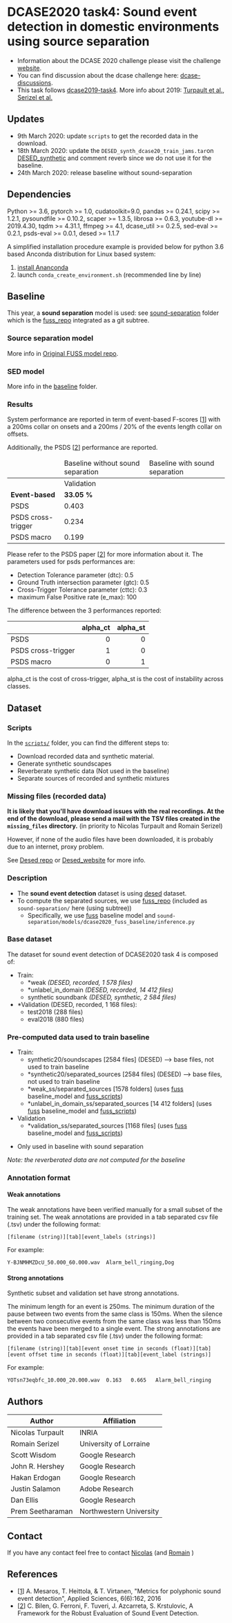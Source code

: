 # DCASE2020 task4: Sound event detection in domestic environments using source separation

- Information about the DCASE 2020 challenge please visit the challenge [website].
- You can find discussion about the dcase challenge here: [dcase-discussions]. 
- This task follows [dcase2019-task4]. More info about 2019: 
[Turpault et al.][paper2019-description], [Serizel et al.][paper2019-eval] 

## Updates
- 9th March 2020: update `scripts` to get the recorded data in the download.
- 18th March 2020: update the `DESED_synth_dcase20_train_jams.tar`on [DESED_synthetic][synthetic_dataset] 
and comment reverb since we do not use it for the baseline.
- 24th March 2020: release baseline without sound-separation

## Dependencies

Python >= 3.6, pytorch >= 1.0, cudatoolkit=9.0, pandas >= 0.24.1, scipy >= 1.2.1, pysoundfile >= 0.10.2,
scaper >= 1.3.5, librosa >= 0.6.3, youtube-dl >= 2019.4.30, tqdm >= 4.31.1, ffmpeg >= 4.1, 
dcase_util >= 0.2.5, sed-eval >= 0.2.1, psds-eval >= 0.0.1, desed >= 1.1.7

A simplified installation procedure example is provided below for python 3.6 based Anconda distribution for Linux based system:
1. [install Ananconda][anaconda_download]
2. launch `conda_create_environment.sh` (recommended line by line)

## Baseline

This year, a **sound separation** model is used: see [sound-separation] folder which is the [fuss_repo] integrated as a 
git subtree.

### Source separation model

More info in [Original FUSS model repo][fuss-repo-model].



### SED model

More info in the [baseline] folder.

### Results

System performance are reported in term of event-based F-scores [[1]] 
with a 200ms collar on onsets and a 200ms / 20% of the events length collar on offsets. 

Additionally, the PSDS [[2]] performance are reported. 

<table class="table table-striped">
 <thead>
 <tr>
 <td></td>
 <td colspan="1">Baseline without sound separation</td>
  <td colspan="1">Baseline with sound separation</td>
 </tr>
 </thead>
 <tbody>
 <tr>
 <td></td>
 <td> Validation </td>
 </tr>
 <tr>
 <td><strong>Event-based</strong></td>
 <td><strong> 33.05 %</strong></td>
 </tr>
 <tr>
 <td>PSDS </td>
 <td> 0.403 </td>
 </tr>
 <tr>
 <td>PSDS cross-trigger</td>
 <td> 0.234 </td>
 </tr>
 <tr>
 <td>PSDS macro</td>
 <td> 0.199 </td>
 </tr>
 </tbody>
 </table>

Please refer to the PSDS paper [[2]] for more information about it.
The parameters used for psds performances are:
- Detection Tolerance parameter (dtc): 0.5
- Ground Truth intersection parameter (gtc): 0.5
- Cross-Trigger Tolerance parameter (cttc): 0.3
- maximum False Positive rate (e_max): 100

The difference between the 3 performances reported:

|                       | alpha_ct  | alpha_st  |
|-----------------------|----------:|----------:|
| PSDS                  | 0         | 0         |
| PSDS cross-trigger    | 1         | 0         |
| PSDS macro            | 0         | 1         |

alpha_ct is the cost of cross-trigger, alpha_st is the cost of instability across classes.

## Dataset

### Scripts

In the [`scripts/`](scripts) folder, you can find the different steps to:
- Download recorded data and synthetic material.
- Generate synthetic soundscapes
- Reverberate synthetic data (Not used in the baseline)
- Separate sources of recorded and synthetic mixtures 

### Missing files (recorded data)
**It is likely that you'll have download issues with the real recordings.
At the end of the download, please send a mail with the TSV files
created in the `missing_files` directory.** (in priority to Nicolas Turpault and Romain Serizel)

However, if none of the audio files have been downloaded, it is probably due to an internet, proxy problem.

See [Desed repo][desed] or [Desed_website][desed_website] for more info.

### Description
- The **sound event detection** dataset is using [desed] dataset.
- To compute the separated sources, we use [fuss_repo] (included as `sound-separation/` here (using subtree))
 	- Specifically, we use [fuss] baseline model and 
	`sound-separation/models/dcase2020_fuss_baseline/inference.py`

### Base dataset
The dataset for sound event detection of DCASE2020 task 4 is composed of:
- Train:
	- *weak *(DESED, recorded, 1 578 files)*
	- *unlabel_in_domain *(DESED, recorded, 14 412 files)*
	- synthetic soundbank *(DESED, synthetic, 2 584 files)*
- *Validation (DESED, recorded, 1 168 files):
	- test2018 (288 files)
	- eval2018 (880 files)


### Pre-computed data used to train baseline
- Train:
	- synthetic20/soundscapes [2584 files] (DESED) --> base files, not used to train baseline
	- *synthetic20/separated_sources [2584 files] (DESED) --> base files, not used to train baseline
	- *weak_ss/separated_sources [1578 folders] (uses [fuss] baseline_model and [fuss_scripts])
	- *unlabel_in_domain_ss/separated_sources [14 412 folders] (uses [fuss] baseline_model and [fuss_scripts])
- Validation
	- *validation_ss/separated_sources [1168 files] (uses [fuss] baseline_model and [fuss_scripts])

* Only used in baseline with sound separation

*Note: the reverberated data are not computed for the baseline*


### Annotation format

#### Weak annotations
The weak annotations have been verified manually for a small subset of the training set. 
The weak annotations are provided in a tab separated csv file (.tsv) under the following format:

```
[filename (string)][tab][event_labels (strings)]
```
For example:
```
Y-BJNMHMZDcU_50.000_60.000.wav	Alarm_bell_ringing,Dog
```

#### Strong annotations
Synthetic subset and validation set have strong annotations.

The minimum length for an event is 250ms. The minimum duration of the pause between two events from the same class is 150ms. When the silence between two consecutive events from the same class was less than 150ms the events have been merged to a single event.
The strong annotations are provided in a tab separated csv file (.tsv) under the following format:

```
[filename (string)][tab][event onset time in seconds (float)][tab][event offset time in seconds (float)][tab][event_label (strings)]
```
For example:

```
YOTsn73eqbfc_10.000_20.000.wav	0.163	0.665	Alarm_bell_ringing
```

## Authors

|Author                 | Affiliation               |
|-----------------------|---------------            |
|Nicolas Turpault       | INRIA                     |
|Romain Serizel         | University of Lorraine    |
|Scott Wisdom           | Google Research           |
|John R. Hershey        | Google Research           |
|Hakan Erdogan          | Google Research           |
|Justin Salamon         | Adobe Research            |
|Dan Ellis              | Google Research           |
|Prem Seetharaman       | Northwestern University   |

## Contact
If you have any contact feel free to contact [Nicolas](mailto:nicolas.turpault@inria.fr) 
(and [Romain](mailto:romain.serizel@loria.fr) )

## References

- [[1]] A. Mesaros, T. Heittola, & T. Virtanen, "Metrics for polyphonic sound event detection", 
Applied Sciences, 6(6):162, 2016
- [[2]] C. Bilen, G. Ferroni, F. Tuveri, J. Azcarreta, S. Krstulovic, 
A Framework for the Robust Evaluation of Sound Event Detection.

[1]: http://dcase.community/documents/challenge2019/technical_reports/DCASE2019_Delphin_15.pdf
[2]: https://arxiv.org/pdf/1910.08440.pdf

[anaconda_download]: https://www.anaconda.com/download/
[Audioset]: https://research.google.com/audioset/index.html
[dcase2019-task4]: http://dcase.community/challenge2019/task-sound-event-detection-in-domestic-environments
[dcase18_task4]: http://dcase.community/challenge2018/task-large-scale-weakly-labeled-semi-supervised-sound-event-detection
[dcase-discussions]: https://groups.google.com/forum/#!forum/dcase-discussions
[dcase_website]: http://dcase.community/challenge2020/task-sound-event-detection-and-separation-in-domestic-environments
[desed]: https://github.com/turpaultn/DESED
[desed_website]: https://project.inria.fr/desed/dcase-challenge/dcase-2020-task-4/
[evaluation_dataset]: https://zenodo.org/record/3588172
[FSD]: https://datasets.freesound.org/fsd/
[fuss]: https://zenodo.org/record/3694384/
[fuss_repo]: https://github.com/google-research/sound-separation
[fuss-repo-model]: https://github.com/google-research/sound-separation/tree/master/models/dcase2020_fuss_baseline
[fuss_scripts]: https://github.com/google-research/sound-separation/tree/master/datasets/fuss
[paper2019-description]: https://hal.inria.fr/hal-02160855
[paper2019-eval]: https://hal.inria.fr/hal-02355573
[paper-psds]: https://arxiv.org/pdf/1910.08440.pdf
[Scaper]: https://github.com/justinsalamon/scaper
[synthetic_dataset]: https://zenodo.org/record/3702397
[website]: http://dcase.community/challenge2020/

[sound-separation]: ./sound-separation
[baseline]: ./baseline
